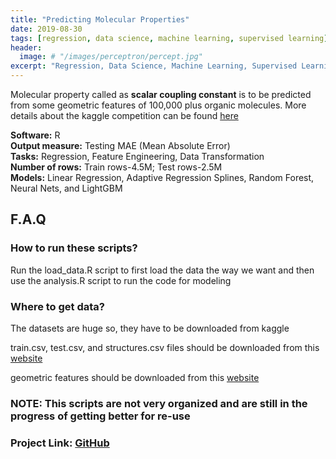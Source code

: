 ```yaml
---
title: "Predicting Molecular Properties"
date: 2019-08-30
tags: [regression, data science, machine learning, supervised learning]
header:
  image: # "/images/perceptron/percept.jpg"
excerpt: "Regression, Data Science, Machine Learning, Supervised Learning"
---
```


Molecular property called as **scalar coupling constant** is to be predicted from some geometric features of 100,000 plus organic molecules.
More details about the kaggle competition can be found [here](https://www.kaggle.com/c/champs-scalar-coupling)

**Software:** R <br>
**Output measure:** Testing MAE (Mean Absolute Error)<br>
**Tasks:** Regression, Feature Engineering, Data Transformation<br>
**Number of rows:** Train rows-4.5M; Test rows-2.5M<br>
**Models:** Linear Regression, Adaptive Regression Splines, Random Forest, Neural Nets, and LightGBM<br>

## F.A.Q
### How to run these scripts?

Run the load_data.R script to first load the data the way we want and then use the analysis.R script to run the code for modeling

### Where to get data?
The datasets are huge so, they have to be downloaded from kaggle

train.csv, test.csv, and structures.csv files should be downloaded from this [website](https://www.kaggle.com/c/champs-scalar-coupling/data)

geometric features should be downloaded from this [website](https://www.kaggle.com/bigironsphere/simple-molecular-geometry-features)

### NOTE: This scripts are not very organized and are still in the progress of getting better for re-use


### Project Link: [GitHub](https://github.com/Rahulub3r/Predicting-Molecular-Properties)
